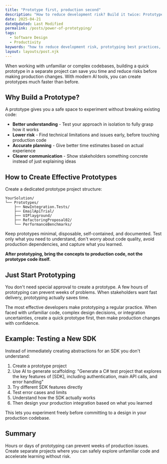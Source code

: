 ```yaml
---
title: "Prototype first, production second"
description: "How to reduce development risk? Build it twice: Prototype first, Production second. Hours of prototyping can save weeks of problems."
date: 2025-04-21
dateUpdated: Last Modified
permalink: /posts/power-of-prototyping/
tags:
  - Software Design
  - Productivity
keywords: "how to reduce development risk, prototyping best practices, avoid coding problems, prototype first development"
layout: layouts/post.njk
---
```


When working with unfamiliar or complex codebases, building a quick prototype in a separate project can save you time and reduce risks before making production changes. With modern AI tools, you can create prototypes much faster than before.

## Why Build a Prototype?

A prototype gives you a safe space to experiment without breaking existing code:

- **Better understanding** - Test your approach in isolation to fully grasp how it works
- **Lower risk** - Find technical limitations and issues early, before touching production code
- **Accurate planning** - Give better time estimates based on actual experience
- **Clearer communication** - Show stakeholders something concrete instead of just explaining ideas

## How to Create Effective Prototypes

Create a dedicated prototype project structure:

```plaintext
YourSolution/
└── Prototypes/
    ├── NewIntegration.Tests/
    ├── EmailApiTrial/
    ├── UIPlayground/
    ├── RefactoringProposal02/
    └── PerformanceBenchmarks/
```

Keep prototypes minimal, disposable, self-contained, and documented. Test only what you need to understand, don't worry about code quality, avoid production dependencies, and capture what you learned.

**After prototyping, bring the concepts to production code, not the prototype code itself.**

## Just Start Prototyping

You don't need special approval to create a prototype. A few hours of prototyping can prevent weeks of problems. When stakeholders want fast delivery, prototyping actually saves time.

The most effective developers make prototyping a regular practice. When faced with unfamiliar code, complex design decisions, or integration uncertainties, create a quick prototype first, then make production changes with confidence.

## Example: Testing a New SDK

Instead of immediately creating abstractions for an SDK you don't understand:

1. Create a prototype project
2. Use AI to generate scaffolding: "Generate a C# test project that explores the key features of [SDK], including authentication, main API calls, and error handling"
3. Try different SDK features directly
4. Test error cases and limits
5. Understand how the SDK actually works
6. Then design your production integration based on what you learned

This lets you experiment freely before committing to a design in your production codebase.

## Summary

Hours or days of prototyping can prevent weeks of production issues. Create separate projects where you can safely explore unfamiliar code and accelerate learning without risk.
